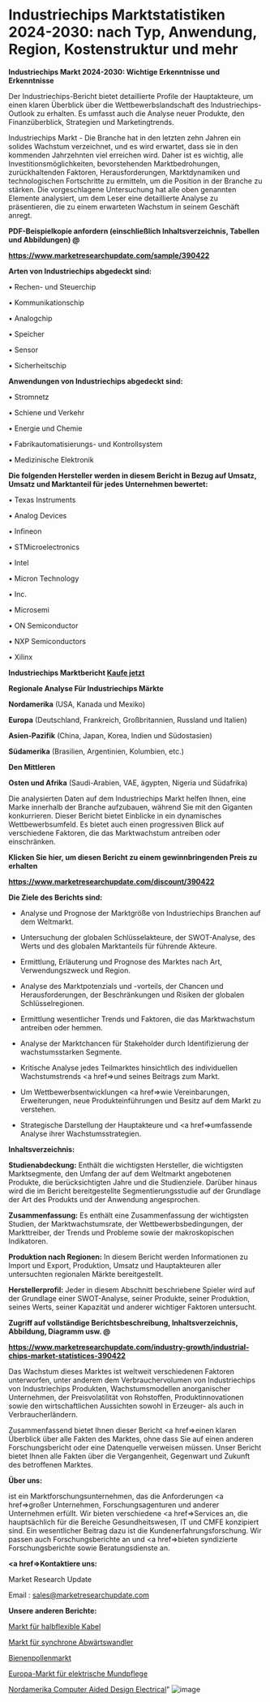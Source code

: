 # Industriechips Marktstatistiken 2024-2030: nach Typ, Anwendung, Region, Kostenstruktur und mehr

<strong>Industriechips Markt 2024-2030: Wichtige Erkenntnisse und Erkenntnisse</strong>

Der Industriechips-Bericht bietet detaillierte Profile der Hauptakteure, um einen klaren Überblick über die Wettbewerbslandschaft des Industriechips-Outlook zu erhalten. Es umfasst auch die Analyse neuer Produkte, den Finanzüberblick, Strategien und Marketingtrends.

Industriechips Markt - Die Branche hat in den letzten zehn Jahren ein solides Wachstum verzeichnet, und es wird erwartet, dass sie in den kommenden Jahrzehnten viel erreichen wird. Daher ist es wichtig, alle Investitionsmöglichkeiten, bevorstehenden Marktbedrohungen, zurückhaltenden Faktoren, Herausforderungen, Marktdynamiken und technologischen Fortschritte zu ermitteln, um die Position in der Branche zu stärken. Die vorgeschlagene Untersuchung hat alle oben genannten Elemente analysiert, um dem Leser eine detaillierte Analyse zu präsentieren, die zu einem erwarteten Wachstum in seinem Geschäft anregt.



<strong><b>PDF-Beispielkopie anfordern (einschließlich Inhaltsverzeichnis, Tabellen und Abbildungen) @ </b></strong>

<strong><a href=https://www.marketresearchupdate.com/sample/390422>

<strong>https://www.marketresearchupdate.com/sample/390422</u></a></strong></strong>



<strong>Arten von Industriechips abgedeckt sind:</strong>

• Rechen- und Steuerchip

• Kommunikationschip

• Analogchip

• Speicher

• Sensor

• Sicherheitschip



<strong>Anwendungen von Industriechips abgedeckt sind:</strong>

• Stromnetz

• Schiene und Verkehr

• Energie und Chemie

• Fabrikautomatisierungs- und Kontrollsystem

• Medizinische Elektronik



<strong>Die folgenden Hersteller werden in diesem Bericht in Bezug auf Umsatz, Umsatz und Marktanteil für jedes Unternehmen bewertet:</strong>

• Texas Instruments

• Analog Devices

• Infineon

• STMicroelectronics

• Intel

• Micron Technology

• Inc.

• Microsemi

• ON Semiconductor

• NXP Semiconductors

• Xilinx



<strong>Industriechips Marktbericht <a href=https://www.marketresearchupdate.com/buynow/390422>Kaufe jetzt</a></strong>



<strong>Regionale Analyse Für Industriechips Märkte</strong>



<strong>Nordamerika</strong> (USA, Kanada und Mexiko)



<strong>Europa</strong> (Deutschland, Frankreich, Großbritannien, Russland und Italien)



<strong>Asien-Pazifik</strong> (China, Japan, Korea, Indien und Südostasien)



<strong>Südamerika</strong> (Brasilien, Argentinien, Kolumbien, etc.)



<strong>Den Mittleren</strong> 

<strong>Osten und Afrika</strong> (Saudi-Arabien, VAE, ägypten, Nigeria und Südafrika)

Die analysierten Daten auf dem Industriechips Markt helfen Ihnen, eine Marke innerhalb der Branche aufzubauen, während Sie mit den Giganten konkurrieren. Dieser Bericht bietet Einblicke in ein dynamisches Wettbewerbsumfeld. Es bietet auch einen progressiven Blick auf verschiedene Faktoren, die das Marktwachstum antreiben oder einschränken.



<strong>Klicken Sie hier, um diesen Bericht zu einem gewinnbringenden Preis zu erhalten
</strong>

<strong><a href=https://www.marketresearchupdate.com/discount/390422>https://www.marketresearchupdate.com/discount/390422</b></u></strong></a>



<strong>Die Ziele des Berichts sind:</strong>

- Analyse und Prognose der Marktgröße von Industriechips Branchen auf dem Weltmarkt.

- Untersuchung der globalen Schlüsselakteure, der SWOT-Analyse, des Werts und des globalen Marktanteils für führende Akteure.

- Ermittlung, Erläuterung und Prognose des Marktes nach Art, Verwendungszweck und Region.

- Analyse des Marktpotenzials und -vorteils, der Chancen und Herausforderungen, der Beschränkungen und Risiken der globalen Schlüsselregionen.

- Ermittlung wesentlicher Trends und Faktoren, die das Marktwachstum antreiben oder hemmen.

- Analyse der Marktchancen für Stakeholder durch Identifizierung der wachstumsstarken Segmente.

- Kritische Analyse jedes Teilmarktes hinsichtlich des individuellen Wachstumstrends <a href=>und</a> seines Beitrags zum Markt.

- Um Wettbewerbsentwicklungen <a href=>wie</a> Vereinbarungen, Erweiterungen, neue Produkteinführungen und Besitz auf dem Markt zu verstehen.

- Strategische Darstellung der Hauptakteure und <a href=>umfas</a>sende Analyse ihrer Wachstumsstrategien.



<strong>Inhaltsverzeichnis:</strong>



<strong>Studienabdeckung:</strong> Enthält die wichtigsten Hersteller, die wichtigsten Marktsegmente, den Umfang der auf dem Weltmarkt angebotenen Produkte, die berücksichtigten Jahre und die Studienziele. Darüber hinaus wird die im Bericht bereitgestellte Segmentierungsstudie auf der Grundlage der Art des Produkts und der Anwendung angesprochen.



<strong>Zusammenfassung:</strong> Es enthält eine Zusammenfassung der wichtigsten Studien, der Marktwachstumsrate, der Wettbewerbsbedingungen, der Markttreiber, der Trends und Probleme sowie der makroskopischen Indikatoren.



<strong>Produktion nach Regionen:</strong> In diesem Bericht werden Informationen zu Import und Export, Produktion, Umsatz und Hauptakteuren aller untersuchten regionalen Märkte bereitgestellt.



<strong>Herstellerprofil:</strong> Jeder in diesem Abschnitt beschriebene Spieler wird auf der Grundlage einer SWOT-Analyse, seiner Produkte, seiner Produktion, seines Werts, seiner Kapazität und anderer wichtiger Faktoren untersucht.



<strong><b>Zugriff auf vollständige Berichtsbeschreibung, Inhaltsverzeichnis, Abbildung, Diagramm usw. @ </b></strong>

<strong><a href=https://www.marketresearchupdate.com/industry-growth/industrial-chips-market-statistices-390422>https://www.marketresearchupdate.com/industry-growth/industrial-chips-market-statistices-390422</a></strong>

Das Wachstum dieses Marktes ist weltweit verschiedenen Faktoren unterworfen, unter anderem dem Verbrauchervolumen von Industriechips von Industriechips Produkten, Wachstumsmodellen anorganischer Unternehmen, der Preisvolatilität von Rohstoffen, Produktinnovationen sowie den wirtschaftlichen Aussichten sowohl in Erzeuger- als auch in Verbraucherländern.

Zusammenfassend bietet Ihnen dieser Bericht <a href=>einen</a> klaren Überblick über alle Fakten des Marktes, ohne dass Sie auf einen anderen Forschungsbericht oder eine Datenquelle verweisen müssen. Unser Bericht bietet Ihnen alle Fakten über die Vergangenheit, Gegenwart und Zukunft des betroffenen Marktes.



<strong>Über uns:</strong>

 ist ein Marktforschungsunternehmen, das die Anforderungen <a href=>großer</a> Unternehmen, Forschungsagenturen und anderer Unternehmen erfüllt. Wir bieten verschiedene <a href=>Services</a> an, die hauptsächlich für die Bereiche Gesundheitswesen, IT und CMFE konzipiert sind. Ein wesentlicher Beitrag dazu ist die Kundenerfahrungsforschung. Wir passen auch Forschungsberichte an und <a href=>bieten</a> syndizierte Forschungsberichte sowie Beratungsdienste an.



<strong><a href=>Kontaktiere uns:</a></strong>

Market Research Update

Email : sales@marketresearchupdate.com



<strong>Unsere anderen Berichte:</strong>

<a href=https://www.linkedin.com/pulse/semi-flexible-cable-market-2023-future-scope>Markt für halbflexible Kabel</a>

<a href=https://www.linkedin.com/pulse/synchronous-buck-converter-market-top>Markt für synchrone Abwärtswandler</a>

<a href=https://www.linkedin.com/pulse/bee-pollen-market-size-industry-growth-factors>Bienenpollenmarkt</a>

<a href=https://www.linkedin.com/pulse/europe-electric-oral-care-market-growth-possibilities>Europa-Markt für elektrische Mundpflege</a>

<a href=https://www.linkedin.com/pulse/north-america-computer-aided-design-electrical>Nordamerika Computer Aided Design Electrical</a>"
![image](https://github.com/Gayatrikarjule/Market-Analysis-361/assets/97346546/89799cb4-ee73-483d-a75c-120f3b4c5391)
